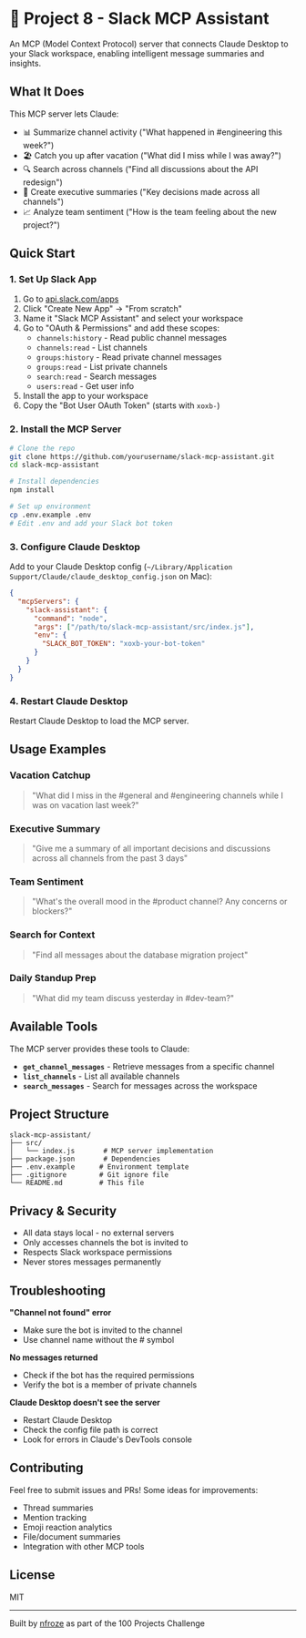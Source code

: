 # 🤖 Project 8 - Slack MCP Assistant

An MCP (Model Context Protocol) server that connects Claude Desktop to your Slack workspace, enabling intelligent message summaries and insights.

## What It Does

This MCP server lets Claude:
- 📊 Summarize channel activity ("What happened in #engineering this week?")
- 🏖️ Catch you up after vacation ("What did I miss while I was away?")
- 🔍 Search across channels ("Find all discussions about the API redesign")
- 👔 Create executive summaries ("Key decisions made across all channels")
- 📈 Analyze team sentiment ("How is the team feeling about the new project?")

## Quick Start

### 1. Set Up Slack App

1. Go to [api.slack.com/apps](https://api.slack.com/apps)
2. Click "Create New App" → "From scratch"
3. Name it "Slack MCP Assistant" and select your workspace
4. Go to "OAuth & Permissions" and add these scopes:
   - `channels:history` - Read public channel messages
   - `channels:read` - List channels
   - `groups:history` - Read private channel messages
   - `groups:read` - List private channels
   - `search:read` - Search messages
   - `users:read` - Get user info
5. Install the app to your workspace
6. Copy the "Bot User OAuth Token" (starts with `xoxb-`)

### 2. Install the MCP Server

```bash
# Clone the repo
git clone https://github.com/yourusername/slack-mcp-assistant.git
cd slack-mcp-assistant

# Install dependencies
npm install

# Set up environment
cp .env.example .env
# Edit .env and add your Slack bot token
```

### 3. Configure Claude Desktop

Add to your Claude Desktop config (`~/Library/Application Support/Claude/claude_desktop_config.json` on Mac):

```json
{
  "mcpServers": {
    "slack-assistant": {
      "command": "node",
      "args": ["/path/to/slack-mcp-assistant/src/index.js"],
      "env": {
        "SLACK_BOT_TOKEN": "xoxb-your-bot-token"
      }
    }
  }
}
```

### 4. Restart Claude Desktop

Restart Claude Desktop to load the MCP server.

## Usage Examples

### Vacation Catchup
> "What did I miss in the #general and #engineering channels while I was on vacation last week?"

### Executive Summary
> "Give me a summary of all important decisions and discussions across all channels from the past 3 days"

### Team Sentiment
> "What's the overall mood in the #product channel? Any concerns or blockers?"

### Search for Context
> "Find all messages about the database migration project"

### Daily Standup Prep
> "What did my team discuss yesterday in #dev-team?"

## Available Tools

The MCP server provides these tools to Claude:

- **`get_channel_messages`** - Retrieve messages from a specific channel
- **`list_channels`** - List all available channels
- **`search_messages`** - Search for messages across the workspace

## Project Structure

```
slack-mcp-assistant/
├── src/
│   └── index.js       # MCP server implementation
├── package.json       # Dependencies
├── .env.example      # Environment template
├── .gitignore        # Git ignore file
└── README.md         # This file
```

## Privacy & Security

- All data stays local - no external servers
- Only accesses channels the bot is invited to
- Respects Slack workspace permissions
- Never stores messages permanently

## Troubleshooting

**"Channel not found" error**
- Make sure the bot is invited to the channel
- Use channel name without the # symbol

**No messages returned**
- Check if the bot has the required permissions
- Verify the bot is a member of private channels

**Claude Desktop doesn't see the server**
- Restart Claude Desktop
- Check the config file path is correct
- Look for errors in Claude's DevTools console

## Contributing

Feel free to submit issues and PRs! Some ideas for improvements:
- Thread summaries
- Mention tracking
- Emoji reaction analytics
- File/document summaries
- Integration with other MCP tools

## License

MIT

---

Built by [nfroze](https://github.com/nfroze) as part of the 100 Projects Challenge